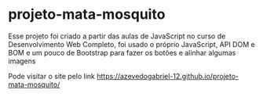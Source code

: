 # projeto-mata-mosquito
 Esse projeto foi criado a partir das aulas de JavaScript no curso de Desenvolvimento Web Completo, foi usado o próprio JavaScript, API DOM e BOM e um pouco de Bootstrap para fazer os botões e alinhar algumas imagens

Pode visitar o site pelo link https://azevedogabriel-12.github.io/projeto-mata-mosquito/
